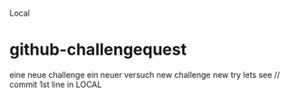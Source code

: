 Local
# github-challengequest
eine neue challenge ein neuer versuch
new challenge new try lets see
// commit 1st line in LOCAL
